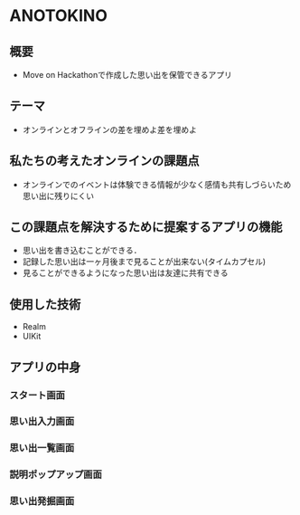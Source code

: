 # ANOTOKINO

## 概要
- Move on Hackathonで作成した思い出を保管できるアプリ

## テーマ
- オンラインとオフラインの差を埋めよ差を埋めよ

## 私たちの考えたオンラインの課題点
- オンラインでのイベントは体験できる情報が少なく感情も共有しづらいため思い出に残りにくい

## この課題点を解決するために提案するアプリの機能
- 思い出を書き込むことができる．
- 記録した思い出は一ヶ月後まで見ることが出来ない(タイムカプセル)
- 見ることができるようになった思い出は友達に共有できる

## 使用した技術
- Realm
- UIKit

## アプリの中身
### スタート画面

### 思い出入力画面

### 思い出一覧画面

### 説明ポップアップ画面

### 思い出発掘画面
